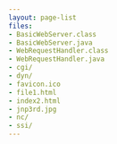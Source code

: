 ```yaml
---
layout: page-list
files:
- BasicWebServer.class
- BasicWebServer.java
- WebRequestHandler.class
- WebRequestHandler.java
- cgi/
- dyn/
- favicon.ico
- file1.html
- index2.html
- jnp3rd.jpg
- nc/
- ssi/
---
```


